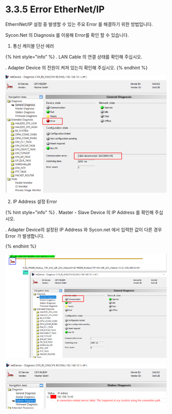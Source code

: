 ﻿# 3.3.5 Error EtherNet/IP

EthernNet/IP 설정 중 발생할 수 있는 주요 Error 를 해결하기 위한 방법입니다.

Sycon.Net 의 Diagnosis 를 이용해 Error를 확인 할 수 있습니다.

1. 통신 케이블 단선 에러

{% hint style="info" %}
\.      LAN Cable 의 연결 상태를 확인해 주십시오.

\.      Adapter Device 의 전원이 켜져 있는지 확인해 주십시오.
{% endhint %}

![그림 3.3.5-1 Communication Error](<../../_assets/3-Settings-Industrial-Communication/3.3-EtherNet-IP/5-Error/image_1.png>) 


2. IP Address 설정 Error

{% hint style="info" %}
\.      Master - Slave Device 의 IP Address 를 확인해 주십시오.

\.      Adapter Device의 설정된 IP Address 와 Sycon.net 에서 입력한 값이 다른 경우 Error 가 발생합니다.

{% endhint %}

![그림 3.3.5-2 Communication Error](<../../_assets/3-Settings-Industrial-Communication/3.3-EtherNet-IP/5-Error/image_2.png>) 

![그림 3.3.5-3 Communication Error](<../../_assets/3-Settings-Industrial-Communication/3.3-EtherNet-IP/5-Error/image_3.png>) 


